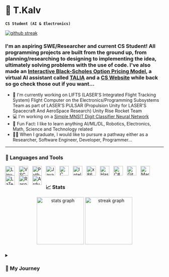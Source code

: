 # 🚀 T.Kalv
**`CS Student (AI & Electronics)`**

[![github streak][1]][1]


### I'm an aspiring SWE/Researcher and current CS Student! All programming projects are built from the ground up, from planning/researching to designing to implementing the idea, ultimately solving problems with the use of code. I've also made an [Interactive Black-Scholes Option Pricing Model], a virtual AI assistant called [TALIA] and a [CS Website] while back so go check those out if you want...
- 🚀 I'm currently working on LIFTS (LASER'S Integrated Flight Tracking System) Flight Computer on the Electronics/Programming Subsystems Team as part of LASER'S PULSAR (Propulsion Unity for LASER'S Spacecraft And AeroSpace Research) Unity Rise Rocket Team
- 💻 I'm working on a [Simple MNSIT Digit Classifier Neural Network]
- 🧠 Fun Fact: I like to learn anything AI/ML/DL, Robotics, Electronics, Math, Science and Technology related
- 👨‍🎓 When I graduate, I would like to pursure a pathway either as a Researcher, Software Engineer, Developer, Programmer...

--- 

### 🧰 Languages and Tools

<img align="left" alt="Linux" width="30px" style="padding-right:10px;" src="https://cdn.jsdelivr.net/gh/devicons/devicon/icons/linux/linux-original.svg" />
<img align="left" alt="VSCode" width="30px" style="padding-right:10px;" src="https://cdn.jsdelivr.net/gh/devicons/devicon/icons/vscode/vscode-original.svg" />
<img align="left" alt="Python" width="30px" style="padding-right:10px;" src="https://cdn.jsdelivr.net/gh/devicons/devicon/icons/python/python-original.svg" />
<img align="left" alt="Java" width="30px" style="padding-right:10px;" src="https://cdn.jsdelivr.net/gh/devicons/devicon/icons/java/java-original.svg" />
<img align="left" alt="C" width="30px" style="padding-right:10px;" src="https://cdn.jsdelivr.net/gh/devicons/devicon/icons/c/c-original.svg" />
<img align="left" alt="Intel" width="30px" style="padding-right:10px;" src="https://upload.wikimedia.org/wikipedia/commons/thumb/0/0e/Intel_logo_%282020%2C_light_blue%29.svg/640px-Intel_logo_%282020%2C_light_blue%29.svg.png" />
<img align="left" alt="x86 Assembly" width="30px" style="padding-right:10px;" src="https://upload.wikimedia.org/wikipedia/commons/6/66/X86.png" />
<img align="left" alt="Haskell" width="30px" style="padding-right:10px;" src="https://cdn.jsdelivr.net/gh/devicons/devicon/icons/haskell/haskell-original.svg" />
<img align="left" alt="C#" width="30px" style="padding-right:10px;" src="https://cdn.jsdelivr.net/gh/devicons/devicon/icons/csharp/csharp-original.svg" />
<img align="left" alt="Git" width="30px" style="padding-right:10px;" src="https://cdn.jsdelivr.net/gh/devicons/devicon/icons/git/git-original.svg" />
<img align="left" alt="Markdown" width="30px" style="padding-right:10px;" src="https://cdn.jsdelivr.net/gh/devicons/devicon/icons/markdown/markdown-original.svg" />
<img align="left" alt="LaTex" width="30px" style="padding-right:10px;" src="https://cdn.jsdelivr.net/gh/devicons/devicon/icons/latex/latex-original.svg" />
<img align="left" alt="Raspberry Pi" width="30px" style="padding-right:10px;" src="https://cdn.jsdelivr.net/gh/devicons/devicon/icons/raspberrypi/raspberrypi-original.svg" />
<img align="left" alt="Ardunio" width="30px" style="padding-right:10px;" src="https://cdn.jsdelivr.net/gh/devicons/devicon/icons/arduino/arduino-original.svg" />
<br />

#


### 📈 Stats
<div align="center">
  <img src="https://github-readme-stats.vercel.app/api?username=T-Kalv&hide_title=false&hide_rank=false&show_icons=true&include_all_commits=false&count_private=true&disable_animations=false&theme=github_dark&locale=en&hide_border=false&order=1" height="150" alt="stats graph"  />
  <img src="https://streak-stats.demolab.com?user=T-Kalv&locale=en&mode=daily&theme=github_dark&hide_border=false&border_radius=5&order=3" height="150" alt="streak graph"  />

</div>

###

<details>

 <summary><h3>🌱 My Journey</h3></summary>
 
 *I dunno what to put here other than the fact I'm still on my CS + AI journey :/

[1]: https://custom-icon-badges.demolab.com/badge/dynamic/json?logo=fire&logoColor=fff&color=orange&label=github%20streak&query=%24.currentStreak.length&suffix=%20days&url=https%3A%2F%2Fstreak-stats.demolab.com%2F%3Fuser%3DT-Kalv%26type%3Djson
[Interactive Black-Scholes Option Pricing Model]: https://github.com/T-Kalv/Black-Scholes-Model
[CS Website]: https://mastercsonline.w3spaces.com/
[TALIA]: https://github.com/T-Kalv/Tasp-Talia-
[Simple MNSIT Digit Classifier Neural Network]: https://github.com/T-Kalv/Simple-MNIST-Digit-Classifier-Neural-Network/tree/main
